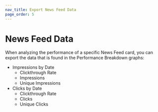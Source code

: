 ```yaml
---
nav_title: Export News Feed Data
page_order: 5
---
```


# News Feed Data

When analyzing the performance of a specific News Feed card, you can export the data that is found in the Performance Breakdown graphs:

- Impressions by Date
    - Clickthrough Rate
    - Impressions
    - Unique Impressions
- Clicks by Date
    - Clickthrough Rate
    - Clicks
    - Unique Clicks
